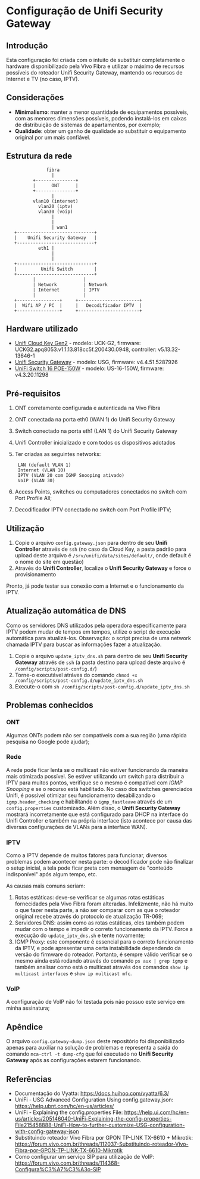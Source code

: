 # Configuração de Unifi Security Gateway

## Introdução
Esta configuração foi criada com o intuito de substituir completamente o hardware disponibilizado pela Vivo Fibra e utilizar o máximo de recursos possíveis do roteador Unifi Security Gateway, mantendo os recursos de Internet e TV (no caso, IPTV).

## Considerações
* **Minimalismo**: manter a menor quantidade de equipamentos possíveis, com as menores dimensões possíveis, podendo instalá-los em caixas de distribuição de sistemas de apartamentos, por exemplo;
* **Qualidade**: obter um ganho de qualidade ao substituir o equipamento original por um mais confiável.

## Estrutura da rede
```
               fibra
                 |
          +---------------+
          |      ONT      |
          +---------------+
                 |
          vlan10 (internet)
            vlan20 (iptv)
            vlan30 (voip)
                 |
                 |
                 | wan1
   +-----------------------------+
   |    Unifi Security Gateway   |
   +-----------------------------+
            eth1 |
                 |
                 |
   +-----------------------------+
   |         Unifi Switch        |
   +-----------------------------+
          |                  |
          | Network          | Network                 
          | Internet         | IPTV
          |                  |
   +----------------+     +-----------------------+
   |  Wifi AP / PC  |     |   Decodificador IPTV  |
   +----------------+     +-----------------------+
```

## Hardware utilizado
* [Unifi Cloud Key Gen2](https://unifi-protect.ui.com/cloud-key-gen2) - modelo: UCK-G2, firmware: UCKG2.apq8053.v1.1.13.818cc5f.200430.0948, controller: v5.13.32-13646-1
* [Unifi Security Gateway](https://www.ui.com/unifi-routing/usg/) - modelo: USG, firmware: v4.4.51.5287926
* [UniFi Switch 16 POE-150W](https://www.ui.com/unifi-switching/unifi-switch-16-150w/) - modelo: US-16-150W, firmware: v4.3.20.11298

## Pré-requisitos
1. ONT corretamente configurada e autenticada na Vivo Fibra
2. ONT conectada na porta eth0 (WAN 1) do Unifi Security Gateway
3. Switch conectado na porta eth1 (LAN 1) do Unifi Security Gateway
4. Unifi Controller inicializado e com todos os dispositivos adotados
5. Ter criadas as seguintes networks: 

        LAN (default VLAN 1)
        Internet (VLAN 10)
        IPTV (VLAN 20 com IGMP Snooping ativado)
        VoIP (VLAN 30)
6. Access Points, switches ou computadores conectados no switch com Port Profile All;
7. Decodificador IPTV conectado no switch com Port Profile IPTV;

## Utilização
1. Copie o arquivo `config.gateway.json` para dentro de seu **Unifi Controller** através de `ssh` (no caso da Cloud Key, a pasta padrão para upload deste arquivo é `/srv/unifi/data/sites/default/`, onde default é o nome do site em questão)
2. Através do **Unifi Controller**, localize o  **Unifi Security Gateway** e force o provisionamento

Pronto, já pode testar sua conexão com a Internet e o funcionamento da IPTV.

## Atualização automática de DNS
Como os servidores DNS utilizados pela operadora especificamente para IPTV podem mudar de tempos em tempos, utilize o script de execução automática para atualizá-los. Observação: o script precisa de uma network chamada IPTV para buscar as informações fazer a atualização.
1. Copie o arquivo `update_iptv_dns.sh` para dentro de seu **Unifi Security Gateway** através de `ssh` (a pasta destino para upload deste arquivo é `/config/scripts/post-config.d/`)
2. Torne-o executável atráves do comando `chmod +x /config/scripts/post-config.d/update_iptv_dns.sh`
3. Execute-o com `sh /config/scripts/post-config.d/update_iptv_dns.sh`

## Problemas conhecidos
### ONT
Algumas ONTs podem não ser compatíveis com a sua região (uma rápida pesquisa no Google pode ajudar);

### Rede
A rede pode ficar lenta se o multicast não estiver funcionando da maneira mais otimizada possível. Se estiver utilizando um switch para distribuir a IPTV para muitos pontos, verifique se o mesmo é compatível com *IGMP Snooping* e se o recurso está habilitado. No caso dos switches gerenciados Unifi, é possível otimizar seu funcionamento desabilizando o `igmp.header_checking` e habilitando o `igmp_fastleave` através de um `config.properties` customizado. Além disso, o **Unifi Security Gateway** mostrará incorretamente que está configurado para DHCP na interface do Unifi Controller e também na própria interface (isto acontece por causa das diversas configurações de VLANs para a interface WAN).

### IPTV
Como a IPTV depende de muitos fatores para funcionar, diversos problemas podem acontecer nesta parte: o decodificador pode não finalizar o setup inicial, a tela pode ficar preta com mensagem de "conteúdo indisponível" após algum tempo, etc.

As causas mais comuns seriam:
1. Rotas estáticas: deve-se verificar se algumas rotas estáticas fornecidades pela Vivo Fibra foram alteradas. Infelizmente, não há muito o que fazer nesta parte, a não ser comparar com as que o roteador original recebe através do protocolo de atualização TR-069;
2. Servidores DNS: assim como as rotas estáticas, eles também podem mudar com o tempo e impedir o correto funcionamento da IPTV. Force a execução do `update_iptv_dns.sh` e tente novamente;
3. IGMP Proxy: este componente é essencial para o correto funcionamento da IPTV, e pode apresentar uma certa instabilidade dependendo da versão do firmware do roteador. Portanto, é sempre válido verificar se o mesmo ainda está rodando através do comando `ps aux | grep igmp` e também analisar como está o multicast através dos comandos `show ip multicast interfaces` e `show ip multicast mfc`.

### VoIP
A configuração de VoIP não foi testada pois não possuo este serviço em minha assinatura;

## Apêndice
O arquivo `config.gateway-dump.json` deste repositório foi disponibilizado apenas para auxiliar na solução de problemas e representa a saída do comando `mca-ctrl -t dump-cfg` que foi executado no **Unifi Security Gateway** após as configurações estarem funcionando.

## Referências
* Documentação do Vyatta: https://docs.huihoo.com/vyatta/6.3/
* UniFi - USG Advanced Configuration Using config.gateway.json: https://help.ubnt.com/hc/en-us/articles/
* UniFi - Explaining the config.properties File: https://help.ui.com/hc/en-us/articles/205146040-UniFi-Explaining-the-config-properties-File215458888-UniFi-How-to-further-customize-USG-configuration-with-config-gateway-json
* Substituindo roteador Vivo Fibra por GPON TP-LINK TX-6610 + Mikrotik: https://forum.vivo.com.br/threads/112037-Substituindo-roteador-Vivo-Fibra-por-GPON-TP-LINK-TX-6610-Mikrotik
* Como configurar um serviço SIP para utilização de VoIP: https://forum.vivo.com.br/threads/114368-Configura%C3%A7%C3%A3o-SIP
